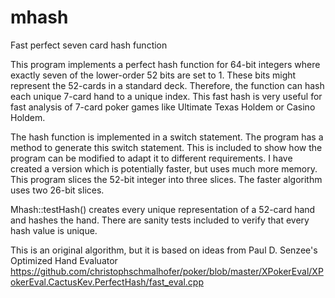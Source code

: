 # mhash
Fast perfect seven card hash function

This program implements a perfect hash function for 64-bit integers where exactly seven of the
lower-order 52 bits are set to 1. These bits might represent the 52-cards in a standard deck.
Therefore, the function can hash each unique 7-card hand to a unique index. This fast hash is
very useful for fast analysis of 7-card poker games like Ultimate Texas Holdem or Casino Holdem.

The hash function is implemented in a switch statement. The program has a method to generate 
this switch statement. This is included to show how the program can be modified to adapt it
to different requirements. I have created a version which is potentially faster, but uses much
more memory. This program slices the 52-bit integer into three slices. The faster algorithm uses
two 26-bit slices.

Mhash::testHash() creates every unique representation of a 52-card hand and hashes the hand.
There are sanity tests included to verify that every hash value is unique.

This is an original algorithm, but it is based on ideas from Paul D. Senzee's Optimized Hand Evaluator
https://github.com/christophschmalhofer/poker/blob/master/XPokerEval/XPokerEval.CactusKev.PerfectHash/fast_eval.cpp
